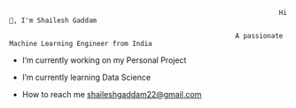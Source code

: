                                                                         Hi 👋, I'm Shailesh Gaddam

                                                             A passionate Machine Learning Engineer from India

-  I’m currently working on my Personal Project

-  I’m currently learning Data Science
- How to reach me shaileshgaddam22@gmail.com



<!---
shailesh2210/shailesh2210 is a ✨ special ✨ repository because its `README.md` (this file) appears on your GitHub profile.
You can click the Preview link to take a look at your changes.
--->
